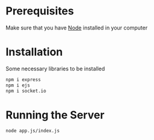 # Prerequisites
Make sure that you have [Node](https://nodejs.org/en/download/package-manager/current) installed in your computer

# Installation
Some necessary libraries to be installed

```bash
npm i express
npm i ejs
npm i socket.io
```
# Running the Server

```bash
node app.js/index.js
```
